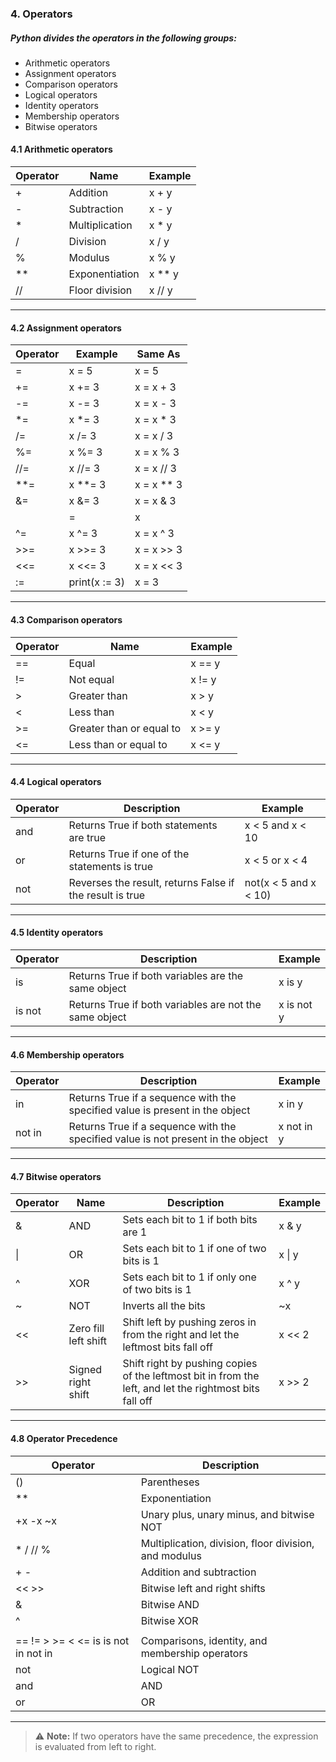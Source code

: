 ### 4. Operators

##### Python divides the operators in the following groups:

- Arithmetic operators  
- Assignment operators  
- Comparison operators  
- Logical operators  
- Identity operators  
- Membership operators  
- Bitwise operators  



#### 4.1 Arithmetic operators


| Operator | Name            | Example  |
|----------|-----------------|----------|
| +        | Addition        | x + y    |
| -        | Subtraction     | x - y    |
| *        | Multiplication  | x * y    |
| /        | Division        | x / y    |
| %        | Modulus         | x % y    |
| **       | Exponentiation  | x ** y   |
| //       | Floor division  | x // y   |

---

#### 4.2 Assignment operators

| Operator | Example        | Same As     |
|----------|----------------|-------------|
| =        | x = 5          | x = 5       |
| +=       | x += 3         | x = x + 3   |
| -=       | x -= 3         | x = x - 3   |
| *=       | x *= 3         | x = x * 3   |
| /=       | x /= 3         | x = x / 3   |
| %=       | x %= 3         | x = x % 3   |
| //=      | x //= 3        | x = x // 3  |
| **=      | x **= 3        | x = x ** 3  |
| &=       | x &= 3         | x = x & 3   |
| |=       | x |= 3         | x = x | 3   |
| ^=       | x ^= 3         | x = x ^ 3   |
| >>=      | x >>= 3        | x = x >> 3  |
| <<=      | x <<= 3        | x = x << 3  |
| :=       | print(x := 3)  | x = 3       |

---


#### 4.3 Comparison operators


| Operator | Name                       | Example  |
|----------|----------------------------|----------|
| ==       | Equal                      | x == y   |
| !=       | Not equal                  | x != y   |
| >        | Greater than               | x > y    |
| <        | Less than                  | x < y    |
| >=       | Greater than or equal to   | x >= y   |
| <=       | Less than or equal to      | x <= y   |

---


#### 4.4 Logical operators


| Operator | Description                            | Example                      |
|----------|----------------------------------------|------------------------------|
| and      | Returns True if both statements are true | x < 5 and x < 10             |
| or       | Returns True if one of the statements is true | x < 5 or x < 4              |
| not      | Reverses the result, returns False if the result is true | not(x < 5 and x < 10)       |

---


#### 4.5 Identity operators


| Operator | Description                                  | Example     |
|----------|----------------------------------------------|-------------|
| is       | Returns True if both variables are the same object | x is y     |
| is not   | Returns True if both variables are not the same object | x is not y |

---

#### 4.6 Membership operators


| Operator | Description                                                          | Example     |
|----------|----------------------------------------------------------------------|-------------|
| in       | Returns True if a sequence with the specified value is present in the object | x in y     |
| not in   | Returns True if a sequence with the specified value is not present in the object | x not in y |

---

#### 4.7 Bitwise operators


| Operator | Name                  | Description                                                                 | Example   |
|----------|-----------------------|-----------------------------------------------------------------------------|-----------|
| &        | AND                   | Sets each bit to 1 if both bits are 1                                       | x & y     |
| \|       | OR                    | Sets each bit to 1 if one of two bits is 1                                  | x \| y    |
| ^        | XOR                   | Sets each bit to 1 if only one of two bits is 1                             | x ^ y     |
| ~        | NOT                   | Inverts all the bits                                                        | ~x        |
| <<       | Zero fill left shift  | Shift left by pushing zeros in from the right and let the leftmost bits fall off | x << 2    |
| >>       | Signed right shift    | Shift right by pushing copies of the leftmost bit in from the left, and let the rightmost bits fall off | x >> 2    |

---

#### 4.8 Operator Precedence


| Operator                                   | Description                                                    |
|-------------------------------------------|----------------------------------------------------------------|
| ()                                        | Parentheses                                                    |
| **                                        | Exponentiation                                                 |
| +x  -x  ~x                                | Unary plus, unary minus, and bitwise NOT                       |
| *  /  //  %                               | Multiplication, division, floor division, and modulus          |
| +  -                                      | Addition and subtraction                                       |
| <<  >>                                    | Bitwise left and right shifts                                  |
| &                                         | Bitwise AND                                                    |
| ^                                         | Bitwise XOR                                                    |
| |                                         | Bitwise OR                                                     |
| ==  !=  >  >=  <  <=  is  is not  in  not in | Comparisons, identity, and membership operators                |
| not                                       | Logical NOT                                                    |
| and                                       | AND                                                            |
| or                                        | OR                                                             |

---

> ⚠️ **Note:** If two operators have the same precedence, the expression is evaluated from left to right.



